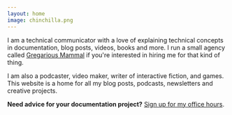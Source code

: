 ```yaml
---
layout: home
image: chinchilla.png
---
```


I am a technical communicator with a love of explaining technical concepts in documentation, blog posts, videos, books and more. I run a small agency called [Gregarious Mammal](https://gregariousmammal.com) if you're interested in hiring me for that kind of thing.

I am also a podcaster, video maker, writer of interactive fiction, and games. This website is a home for all my blog posts, podcasts, newsletters and creative projects.

**Need advice for your documentation project?** [Sign up for my office hours](https://doodle.com/mm/chrisward976/docs-surgery).